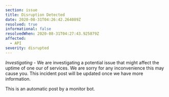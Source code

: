 ```yaml
---
section: issue
title: Disruption Detected
date: 2020-08-31T04:26:42.264089Z
resolved: true
informational: false
resolvedWhen: 2020-08-31T04:27:43.925879Z
affected:
  - API
severity: disrupted
---
```

*Investigating* - We are investigating a potential issue that might affect the uptime of one our of services. We are sorry for any inconvenience this may cause you. This incident post will be updated once we have more information.

This is an automatic post by a monitor bot.
        